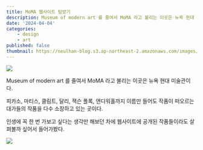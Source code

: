 ```yaml
---
title: MoMA 웹사이트 탐방기
description: Museum of modern art 를 줄여서 MoMA 라고 불리는 이곳은 뉴욕 현대 미술관이다. 피카소, 마티스, 클림트, 달리, 잭슨 폴록, 앤디워홀까지 이름만 들어도 작품이 떠오르는 대가들의 작품을 다수 소장하고 있는 곳이다.
date: '2024-04-04'
categories:
    - design
    - art
published: false
thumbnail: https://neulhan-blog.s3.ap-northeast-2.amazonaws.com/images/2024-04-04-17-59-14.png.webp
---
```


![](https://neulhan-blog.s3.ap-northeast-2.amazonaws.com/images/2024-04-04-17-59-14.png.webp)

Museum of modern art 를 줄여서 MoMA 라고 불리는 이곳은 뉴욕 현대 미술관이다.

피카소, 마티스, 클림트, 달리, 잭슨 폴록, 앤디워홀까지 이름만 들어도 작품이 떠오르는 대가들의 작품을 다수 소장하고 있는 곳이다.

인생에 꼭 한 번 가보고 싶다는 생각만 해보던 차에 웹사이트에 공개된 작품들이라도 살펴볼까 싶어서 들어가봤다.

![](https://neulhan-blog.s3.ap-northeast-2.amazonaws.com/images/2024-04-04-19-01-40.png.webp)
